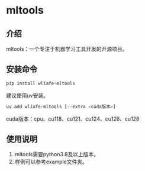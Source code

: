 # mltools

## 介绍

mltools：一个专注于机器学习工具开发的开源项目。

## 安装命令

```bash
pip install wliafe-mltools
```

建议使用uv安装。

```bash
uv add wliafe-mltools [--extra <cuda版本>]
```

cuda版本：cpu、cu118、cu121、cu124、cu126、cu128

## 使用说明

1. mltools需要python3.8及以上版本。
2. 样例可以参考example文件夹。
